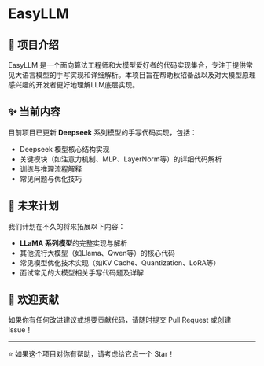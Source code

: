 # EasyLLM


## 📝 项目介绍

EasyLLM 是一个面向算法工程师和大模型爱好者的代码实现集合，专注于提供常见大语言模型的手写实现和详细解析。本项目旨在帮助秋招备战以及对大模型原理感兴趣的开发者更好地理解LLM底层实现。

## ✨ 当前内容

目前项目已更新 **Deepseek** 系列模型的手写代码实现，包括：

- Deepseek 模型核心结构实现
- 关键模块（如注意力机制、MLP、LayerNorm等）的详细代码解析
- 训练与推理流程解释
- 常见问题与优化技巧

## 🚀 未来计划

我们计划在不久的将来拓展以下内容：

- **LLaMA 系列模型**的完整实现与解析
- 其他流行大模型（如Llama、Qwen等）的核心代码
- 常见模型优化技术实现（如KV Cache、Quantization、LoRA等）
- 面试常见的大模型相关手写代码题及详解


## 🤝 欢迎贡献

如果你有任何改进建议或想要贡献代码，请随时提交 Pull Request 或创建 Issue！

---

⭐ 如果这个项目对你有帮助，请考虑给它点一个 Star！
